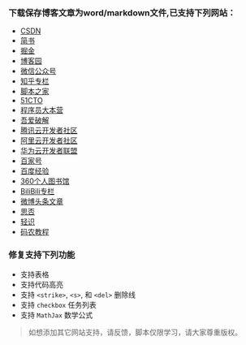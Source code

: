 ### 下载保存博客文章为word/markdown文件,已支持下列网站：

- [CSDN](https://blog.csdn.net/)
- [简书](https://www.jianshu.com/)
- [掘金](https://juejin.cn/)
- [博客园](https://www.cnblogs.com/)
- [微信公众号](https://mp.weixin.qq.com/)
- [知乎专栏](https://zhuanlan.zhihu.com/)
- [脚本之家](https://www.jb51.net/)
- [51CTO](https://blog.51cto.com/)
- [程序员大本营](https://www.pianshen.com/)
- [吾爱破解](https://www.52pojie.cn/)
- [腾讯云开发者社区](https://cloud.tencent.com/developer/column)
- [阿里云开发者社区](https://developer.aliyun.com/)
- [华为云开发者联盟](https://huaweicloud.csdn.net/)
- [百家号](https://baijiahao.baidu.com/)
- [百度经验](https://jingyan.baidu.com/)
- [360个人图书馆](http://www.360doc.com/index.html)
- [BiliBili专栏](https://www.bilibili.com/read/home)
- [微博头条文章](https://weibo.com/ttarticle)
- [思否](https://segmentfault.com/)
- [轻识](https://www.qinglite.cn/)
- [码农教程](http://www.manongjc.com/)

### 修复支持下列功能
- 支持表格
- 支持代码高亮
- 支持 `<strike>`, `<s>`, 和 `<del>` 删除线
- 支持 `checkbox` 任务列表
- 支持 `MathJax` 数学公式


> 如想添加其它网站支持，请反馈，脚本仅限学习，请大家尊重版权。

